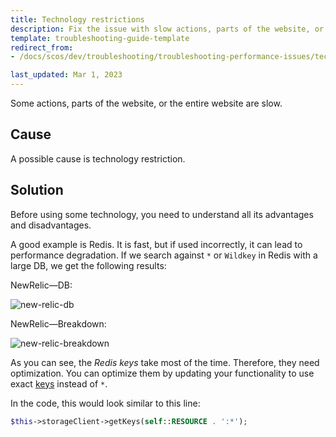 ```yaml
---
title: Technology restrictions
description: Fix the issue with slow actions, parts of the website, or the entire webiste related to technology restrictions.
template: troubleshooting-guide-template
redirect_from:
- /docs/scos/dev/troubleshooting/troubleshooting-performance-issues/technology-restrictions.html

last_updated: Mar 1, 2023
---
```


Some actions, parts of the website, or the entire website are slow.

## Cause

A possible cause is technology restriction.

## Solution

Before using some technology, you need to understand all its advantages and disadvantages.

A good example is Redis. It is fast, but if used incorrectly, it can lead to performance degradation. If we search against `*` or `Wildkey` in Redis with a large DB, we get the following results:

NewRelic—DB:

![new-relic-db](https://spryker.s3.eu-central-1.amazonaws.com/docs/scos/dev/troubleshooting/troubleshooting-performance-issues/technology-restrictions/new-relic-db.png)

NewRelic—Breakdown:

![new-relic-breakdown](https://spryker.s3.eu-central-1.amazonaws.com/docs/scos/dev/troubleshooting/troubleshooting-performance-issues/technology-restrictions/new-relic-breakdown.png)

As you can see, the *Redis keys* take most of the time. Therefore, they need optimization. You can optimize them by updating your functionality to use exact [keys](https://redis.io/commands/keys/) instead of `*`.

In the code, this would look similar to this line:

```php
$this->storageClient->getKeys(self::RESOURCE . ':*');
```
